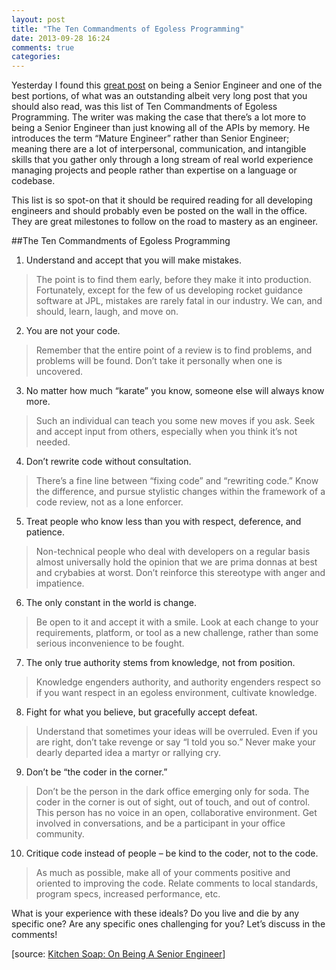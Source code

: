 ```yaml
---
layout: post
title: "The Ten Commandments of Egoless Programming"
date: 2013-09-28 16:24
comments: true
categories: 
---
```


Yesterday I found this [great post](http://www.kitchensoap.com/2012/10/25/on-being-a-senior-engineer/) on being a Senior Engineer and one of the best portions, of what was an outstanding albeit very long post that you should also read, was this list of Ten Commandments of Egoless Programming. The writer was making the case that there’s a lot more to being a Senior Engineer than just knowing all of the APIs by memory. He introduces the term “Mature Engineer” rather than Senior Engineer; meaning there are a lot of interpersonal, communication, and intangible skills that you gather only through a long stream of real world experience managing projects and people rather than expertise on a language or codebase. 

This list is so spot-on that it should be required reading for all developing engineers and should probably even be posted on the wall in the office. They are great milestones to follow on the road to mastery as an engineer. 

##The Ten Commandments of Egoless Programming

1. Understand and accept that you will make mistakes.
  > The point is to find them early, before they make it into production. Fortunately, except for the few of us developing rocket guidance software at JPL, mistakes are rarely fatal in our industry. We can, and should, learn, laugh, and move on.

2. You are not your code. 
  > Remember that the entire point of a review is to find problems, and problems will be found. Don’t take it personally when one is uncovered. 

3. No matter how much “karate” you know, someone else will always know more. 
  > Such an individual can teach you some new moves if you ask. Seek and accept input from others, especially when you think it’s not needed.

4. Don’t rewrite code without consultation. 
  > There’s a fine line between “fixing code” and “rewriting code.” Know the difference, and pursue stylistic changes within the framework of a code review, not as a lone enforcer.

5. Treat people who know less than you with respect, deference, and patience. 
  > Non-technical people who deal with developers on a regular basis almost universally hold the opinion that we are prima donnas at best and crybabies at worst. Don’t reinforce this stereotype with anger and impatience.

6. The only constant in the world is change. 
  > Be open to it and accept it with a smile. Look at each change to your requirements, platform, or tool as a new challenge, rather than some serious inconvenience to be fought.

7. The only true authority stems from knowledge, not from position. 
  > Knowledge engenders authority, and authority engenders respect so if you want respect in an egoless environment, cultivate knowledge.

8. Fight for what you believe, but gracefully accept defeat. 
  > Understand that sometimes your ideas will be overruled. Even if you are right, don’t take revenge or say “I told you so.” Never make your dearly departed idea a martyr or rallying cry.

9. Don’t be “the coder in the corner.” 
  > Don’t be the person in the dark office emerging only for soda. The coder in the corner is out of sight, out of touch, and out of control. This person has no voice in an open, collaborative environment. Get involved in conversations, and be a participant in your office community.

10. Critique code instead of people – be kind to the coder, not to the code. 
  > As much as possible, make all of your comments positive and oriented to improving the code. Relate comments to local standards, program specs, increased performance, etc.

What is your experience with these ideals? Do you live and die by any specific one? Are any specific ones challenging for you? Let’s discuss in the comments!

[source: [Kitchen Soap: On Being A Senior Engineer](http://www.kitchensoap.com/2012/10/25/on-being-a-senior-engineer/)]
